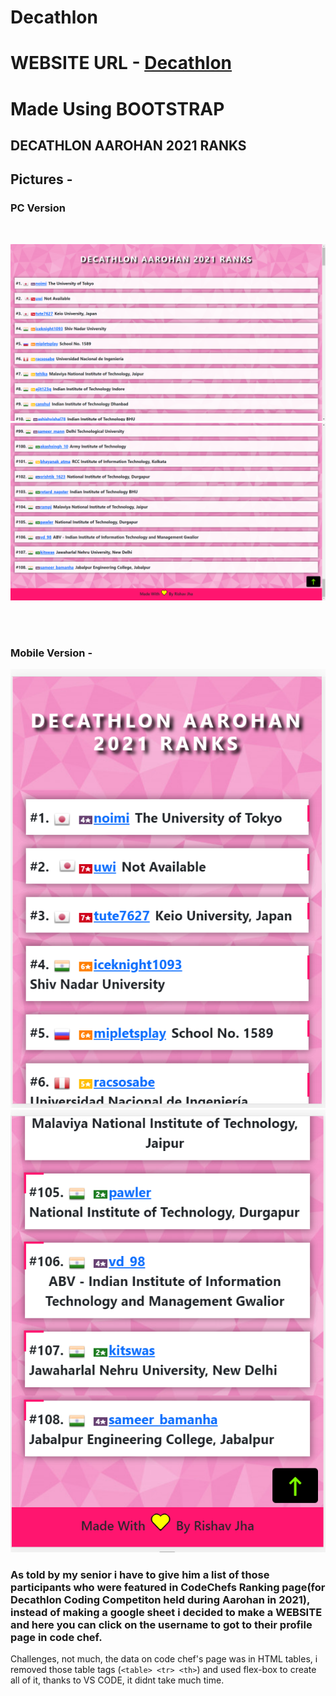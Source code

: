 # Decathlon 

# WEBSITE URL - [Decathlon ](https://rishav-jha-mech.github.io/Decathlon/) 

# Made Using BOOTSTRAP

## DECATHLON AAROHAN 2021 RANKS

## Pictures -

### PC Version

<br>

![](gitimages/1.png)
![](gitimages/2.png)

<br>
<br>

### Mobile Version -

![](gitimages/m1.PNG)
![](gitimages/m2.PNG)


### As told by my senior i have to give him a list of those participants who were featured in CodeChefs Ranking page(for Decathlon Coding Competiton held during Aarohan in 2021), instead of making a google sheet i decided to make a WEBSITE and here you can click on the username  to got to their profile page in code chef.

Challenges, not much, the data on code chef's page was in HTML tables, i removed those table tags (```<table> <tr> <th>```) and used flex-box to create all of it, thanks to VS CODE, it didnt take much time.
